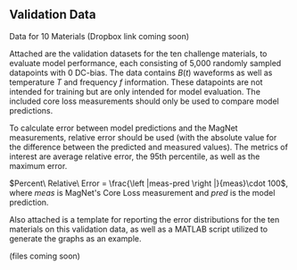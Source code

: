 ## Validation Data

Data for 10 Materials (Dropbox link coming soon)

Attached are the validation datasets for the ten challenge materials, to evaluate model performance, each consisting of 5,000 randomly sampled datapoints with 0 DC-bias. The data contains $B(t)$ waveforms as well as temperature $T$ and frequency $f$ information. These datapoints are not intended for training but are only intended for model evaluation. The included core loss measurements should only be used to compare model predictions.

To calculate error between model predictions and the MagNet measurements, relative error should be used (with the absolute value for the difference between the predicted and measured values). The metrics of interest are average relative error, the 95th percentile, as well as the maximum error.

$Percent\ Relative\  Error = \frac{\left |meas-pred \right |}{meas}\cdot 100$, where $meas$ is MagNet's Core Loss measurement and $pred$ is the model prediction.

Also attached is a template for reporting the error distributions for the ten materials on this validation data, as well as a MATLAB script utilized to generate the graphs as an example. 

(files coming soon)
